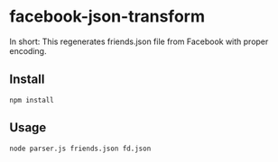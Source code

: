 # facebook-json-transform
In short: This regenerates friends.json file from Facebook with proper encoding.

## Install
```
npm install
```

## Usage
```
node parser.js friends.json fd.json
```
